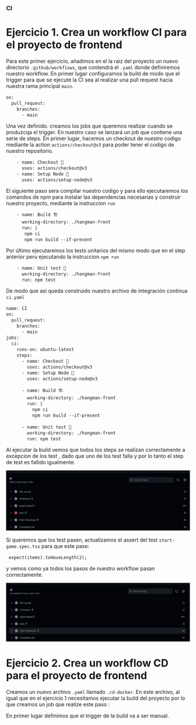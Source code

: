 ### CI 

# Ejercicio 1. Crea un workflow CI para el proyecto de frontend
Para este primer ejercicio, añadimos en el la raiz del proyecto un nuevo directorio `.github/workflows`, que contendrá el `.yaml` donde definiremos nuestro workflow. 
En primer lugar configuramos la build de modo que el trigger para que se ejecute la CI sea al realizar una pull request hacia nuestra rama principal `main`.

```
on:
  pull_request:
    branches:
      - main

```

Una vez definido. creamos los jobs que queremos realizar cuando se produzcqa el trigger. En nuestro caso se lanzará un job que contiene una serie de steps. En primer lugar, hacemos un checkout de nuestro codigo mediante la action `actions/checkout@v3` para poder tener el codigo de nuestro repositorio.

```
    - name: Checkout 🚦
      uses: actions/checkout@v3
    - name: Setup Node 🔧
      uses: actions/setup-node@v3
```

El siguiente paso sera compilar nuestro codigo y para ello ejecutaremos los comandos de npm para instalar las dependencias necesarias y construir nuestro proyecto, mediante la instruccion `run`

```
    - name: Build 🏗
      working-directory: ./hangman-front
      run: |
       npm ci 
       npm run build --if-present
```

Por último ejecutaremos los tests unitarios del mismo modo que en el step anterior peru ejecutando la instruccion `npm run`

```
    - name: Unit test 🧪
      working-directory: ./hangman-front
      run: npm test
```


De modo que asi queda construido nuestro archivo de integración continua `ci.yaml`
```
name: CI
on:
  pull_request:
    branches:
      - main
jobs:
  ci:
    runs-on: ubuntu-latest
    steps:
      - name: Checkout 🚦
        uses: actions/checkout@v3
      - name: Setup Node 🔧
        uses: actions/setup-node@v3
      
      - name: Build 🏗
        working-directory: ./hangman-front
        run: |
          npm ci 
          npm run build --if-present

      - name: Unit test 🧪
        working-directory: ./hangman-front
        run: npm test
```

Al ejecutar la build vemos que todos los steps se realizan correctamente a excepcion de los test , dado que uno de los test falla y por lo tanto el step de test es fallido igualmente.

![image info](pics/build-fail.png)

Si queremos que los test pasen, actualizamos el assert del test `start-game.spec.tsx` para que este pase:

```
 expect(items).toHaveLength(2); 
 ```

y vemos como ya todos los pasos de nuestro workflow pasan correctamente.

![image info](pics/build-pass.png)


# Ejercicio 2. Crea un workflow CD para el proyecto de frontend


Creamos un nuevo archivo `.yaml` llamado `.cd-docker`. En este archivo, al igual que en el ejercicio 1 necesitamos ejecutar la build del proyecto por lo que creamos un job que realize este paso : 


En primer lugar definimos que el trigger de la build va a ser manual.
```
```